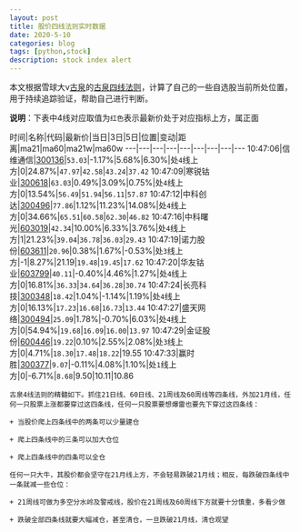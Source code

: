 ```yaml
---
layout: post
title: 股价四线法则实时数据
date: 2020-5-10
categories: blog
tags: [python,stock]
description: stock index alert
---
```



本文根据雪球大v[古泉](https://xueqiu.com/u/7148646888)的[古泉四线法则](https://xueqiu.com/7148646888/130498192)，计算了自己的一些自选股当前所处位置，用于持续追踪验证，帮助自己进行判断。

**说明**：下表中4线对应取值为`红色`表示最新价处于对应指标上方，属正面

时间|名称|代码|最新价|当日|3日|5日|位置|变动|距离|ma21|ma60|ma21w|ma60w
---|---|---|---|---|---|---|---|---
10:47:06|信维通信|[300136](https://xueqiu.com/S/SZ300136)|`53.03`|-1.17%|5.68%|6.30%|处`4`线上方|0|24.87%|`47.97`|`42.58`|`43.24`|`37.42`
10:47:09|寒锐钴业|[300618](https://xueqiu.com/S/SZ300618)|`63.03`|0.49%|3.09%|0.75%|处`4`线上方|0|13.54%|`56.49`|`51.94`|`56.11`|`57.87`
10:47:12|中科创达|[300496](https://xueqiu.com/S/SZ300496)|`77.86`|1.12%|11.23%|14.08%|处`4`线上方|0|34.66%|`65.51`|`60.58`|`62.30`|`46.82`
10:47:16|中科曙光|[603019](https://xueqiu.com/S/SH603019)|`42.34`|10.00%|6.33%|3.76%|处`4`线上方|1|21.23%|`39.04`|`36.78`|`36.03`|`29.43`
10:47:19|诺力股份|[603611](https://xueqiu.com/S/SH603611)|`20.96`|0.38%|1.67%|-0.53%|处`3`线上方|-1|8.27%|21.19|`19.48`|`19.45`|`17.62`
10:47:20|华友钴业|[603799](https://xueqiu.com/S/SH603799)|`40.11`|-0.40%|4.46%|1.27%|处`4`线上方|0|16.81%|`36.33`|`34.64`|`36.28`|`30.74`
10:47:24|长亮科技|[300348](https://xueqiu.com/S/SZ300348)|`18.42`|1.04%|-1.14%|1.19%|处`4`线上方|0|16.13%|`17.23`|`16.68`|`16.73`|`13.44`
10:47:27|盛天网络|[300494](https://xueqiu.com/S/SZ300494)|`25.09`|1.78%|-0.70%|6.03%|处`4`线上方|0|54.94%|`19.68`|`16.09`|`16.00`|`13.97`
10:47:29|金证股份|[600446](https://xueqiu.com/S/SH600446)|`19.22`|0.10%|2.55%|2.08%|处`3`线上方|0|4.71%|`18.30`|`17.48`|`18.22`|19.55
10:47:33|赢时胜|[300377](https://xueqiu.com/S/SZ300377)|`9.07`|-0.11%|4.08%|1.10%|处`1`线上方|0|-6.71%|`8.68`|9.50|10.11|10.86

```
古泉4线法则的精髓如下。抓住21日线、60日线、21周线及60周线等四条线，外加21月线，任何一只股票上涨都要穿过这四条线，任何一只股票要想爆雷也要先下穿过这四条线：

+ 当股价爬上四条线中的两条可以少量建仓

+ 爬上四条线中的三条可以加大仓位

+ 爬上四条线中的四条可以全仓

任何一只大牛，其股价都会坚守在21月线上方，不会轻易跌破21月线；相反，每跌破四条线中一条就减一些仓位：

+ 21周线可做为多空分水岭及警戒线，股价在21周线及60周线下方就要十分慎重，多看少做

+ 跌破全部四条线就要大幅减仓，甚至清仓，一旦跌破21月线，清仓观望
```